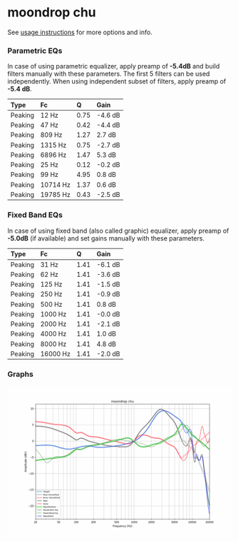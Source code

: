 # moondrop chu
See [usage instructions](https://github.com/jaakkopasanen/AutoEq#usage) for more options and info.

### Parametric EQs
In case of using parametric equalizer, apply preamp of **-5.4dB** and build filters manually
with these parameters. The first 5 filters can be used independently.
When using independent subset of filters, apply preamp of **-5.4 dB**.

| Type    | Fc       |    Q | Gain    |
|:--------|:---------|:-----|:--------|
| Peaking | 12 Hz    | 0.75 | -4.6 dB |
| Peaking | 47 Hz    | 0.42 | -4.4 dB |
| Peaking | 809 Hz   | 1.27 | 2.7 dB  |
| Peaking | 1315 Hz  | 0.75 | -2.7 dB |
| Peaking | 6896 Hz  | 1.47 | 5.3 dB  |
| Peaking | 25 Hz    | 0.12 | -0.2 dB |
| Peaking | 99 Hz    | 4.95 | 0.8 dB  |
| Peaking | 10714 Hz | 1.37 | 0.6 dB  |
| Peaking | 19785 Hz | 0.43 | -2.5 dB |

### Fixed Band EQs
In case of using fixed band (also called graphic) equalizer, apply preamp of **-5.0dB**
(if available) and set gains manually with these parameters.

| Type    | Fc       |    Q | Gain    |
|:--------|:---------|:-----|:--------|
| Peaking | 31 Hz    | 1.41 | -6.1 dB |
| Peaking | 62 Hz    | 1.41 | -3.6 dB |
| Peaking | 125 Hz   | 1.41 | -1.5 dB |
| Peaking | 250 Hz   | 1.41 | -0.9 dB |
| Peaking | 500 Hz   | 1.41 | 0.8 dB  |
| Peaking | 1000 Hz  | 1.41 | -0.0 dB |
| Peaking | 2000 Hz  | 1.41 | -2.1 dB |
| Peaking | 4000 Hz  | 1.41 | 1.0 dB  |
| Peaking | 8000 Hz  | 1.41 | 4.8 dB  |
| Peaking | 16000 Hz | 1.41 | -2.0 dB |

### Graphs
![](./moondrop%20chu.png)